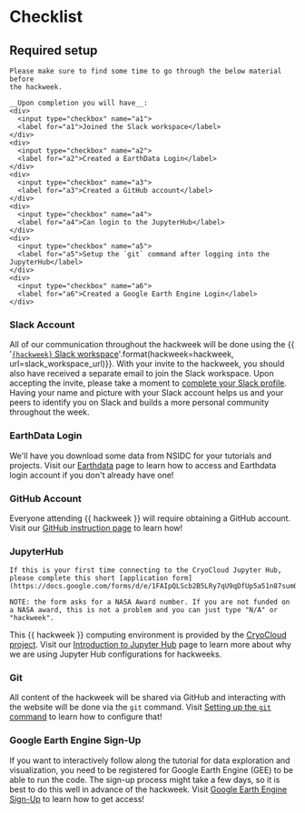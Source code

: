 # Checklist
## Required setup

```{attention}
Please make sure to find some time to go through the below material before
the hackweek.

__Upon completion you will have__:
<div>
  <input type="checkbox" name="a1">
  <label for="a1">Joined the Slack workspace</label>
</div>
<div>
  <input type="checkbox" name="a2">
  <label for="a2">Created a EarthData Login</label>
</div>
<div>
  <input type="checkbox" name="a3">
  <label for="a3">Created a GitHub account</label>
</div>
<div>
  <input type="checkbox" name="a4">
  <label for="a4">Can login to the JupyterHub</label>
</div>
<div>
  <input type="checkbox" name="a5">
  <label for="a5">Setup the `git` command after logging into the JupyterHub</label>
</div>
<div>
  <input type="checkbox" name="a6">
  <label for="a6">Created a Google Earth Engine Login</label>
</div>
```

### Slack Account

All of our communication throughout the hackweek will be done using the
{{ '[`{hackweek}` Slack workspace]({url})'.format(hackweek=hackweek, url=slack_workspace_url)}}.
With your invite to the hackweek, you should also have received a separate
email to join the Slack workspace. Upon accepting the invite, please take a moment to
[complete your Slack profile](https://slack.com/help/articles/204092246-Edit-your-profile).
Having your name and picture with your Slack account helps us and your peers
to identify you on Slack and builds a more personal community throughout
the week.

### EarthData Login

We'll have you download some data from NSIDC for your tutorials and projects.
Visit our [Earthdata](checklist/earthdata.md) page to learn how to access and Earthdata
login account if you don't already have one!

### GitHub Account

Everyone attending {{ hackweek }} will require obtaining a GitHub account.
Visit our [GitHub instruction page](checklist/github.md) to learn how!

### JupyterHub

```{attention}
If this is your first time connecting to the CryoCloud Jupyter Hub, please complete this short [application form](https://docs.google.com/forms/d/e/1FAIpQLScb2B5LRy7qU9qDfUp5a51n87sumOxivXbQhc02wFX_FxEbXg/viewform). 

NOTE: the form asks for a NASA Award number. If you are not funded on a NASA award, this is not a problem and you can just type "N/A" or "hackweek".
```
This {{ hackweek }} computing environment is provided by the [CryoCloud project](https://book.cryointhecloud.com/intro.html). Visit our [Introduction to Jupyter Hub](checklist/jupyterhub.md) page to learn more about why we are using Jupyter Hub configurations for hackweeks.

### Git

All content of the hackweek will be shared via GitHub and interacting with the
website will be done via the `git` command.
Visit [Setting up the `git` command](checklist/git.md) to learn how to configure that!

### Google Earth Engine Sign-Up

If you want to interactively follow along the tutorial for data exploration and visualization, you need to be registered for Google Earth Engine (GEE) to be able to run the code. 
The sign-up process might take a few days, so it is best to do this well in advance of the hackweek. 
Visit [Google Earth Engine Sign-Up](checklist/earthengine.md) to learn how to get access!

